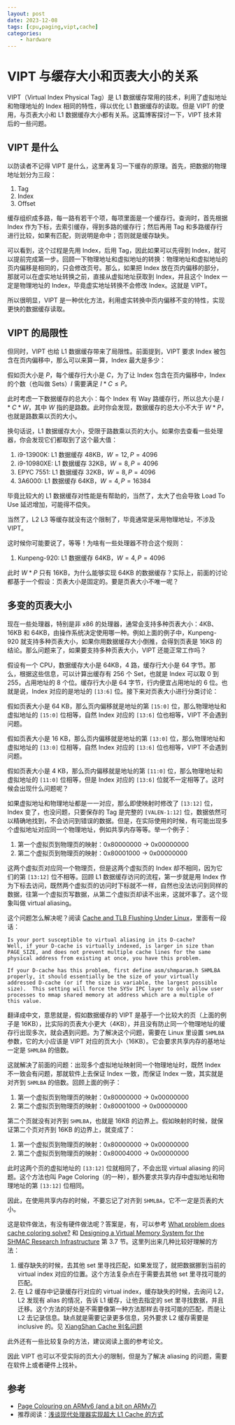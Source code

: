 ```yaml
---
layout: post
date: 2023-12-08
tags: [cpu,paging,vipt,cache]
categories:
    - hardware
---
```


# VIPT 与缓存大小和页表大小的关系

VIPT（Virtual Index Physical Tag）是 L1 数据缓存常用的技术，利用了虚拟地址和物理地址的 Index 相同的特性，得以优化 L1 数据缓存的读取。但是 VIPT 的使用，与页表大小和 L1 数据缓存大小都有关系。这篇博客探讨一下，VIPT 技术背后的一些问题。

<!-- more -->

## VIPT 是什么

以防读者不记得 VIPT 是什么，这里再复习一下缓存的原理。首先，把数据的物理地址划分为三段：

1. Tag
2. Index
3. Offset

缓存组织成多路，每一路有若干个项，每项里面是一个缓存行。查询时，首先根据 Index 作为下标，去索引缓存，得到多路的缓存行；然后再用 Tag 和多路缓存行进行比较，如果有匹配，则说明是命中；否则就是缓存缺失。

可以看到，这个过程是先用 Index，后用 Tag，因此如果可以先得到 Index，就可以提前完成第一步。回顾一下物理地址和虚拟地址的转换：物理地址和虚拟地址的页内偏移是相同的，只会修改页号。那么，如果把 Index 放在页内偏移的部分，那就可以在虚实地址转换之前，直接从虚拟地址获取到 Index，并且这个 Index 一定是物理地址的 Index，毕竟虚实地址转换不会修改 Index。这就是 VIPT。

所以很明显，VIPT 是一种优化方法，利用虚实转换中页内偏移不变的特性，实现更快的数据缓存读取。

## VIPT 的局限性

但同时，VIPT 也给 L1 数据缓存带来了局限性。前面提到，VIPT 要求 Index 被包含在页内偏移中，那么可以来算一算，Index 最大是多少：

假如页大小是 $P$，每个缓存行大小是 $C$，为了让 Index 包含在页内偏移中，Index 的个数（也叫做 Sets）$I$ 需要满足 $I * C \le P$。

此时考虑一下数据缓存的总大小：每个 Index 有 Way 路缓存行，所以总大小是 $I * C * W$，其中 $W$ 指的是路数。此时你会发现，数据缓存的总大小不大于 $W * P$，也就是路数乘以页的大小。

换句话说，L1 数据缓存大小，受限于路数乘以页的大小。如果你去查看一些处理器，你会发现它们都取到了这个最大值：

1. i9-13900K: L1 数据缓存 48KB，$W=12, P=4096$
2. i9-10980XE: L1 数据缓存 32KB，$W=8, P=4096$
3. EPYC 7551: L1 数据缓存 32KB，$W=8, P=4096$
3. 3A6000: L1 数据缓存 64KB，$W=4, P=16384$

毕竟比较大的 L1 数据缓存对性能是有帮助的，当然了，太大了也会导致 Load To Use 延迟增加，可能得不偿失。

当然了，L2 L3 等缓存就没有这个限制了，毕竟通常是采用物理地址，不涉及 VIPT。

这时候你可能要说了，等等！为啥有一些处理器不符合这个规则：

1. Kunpeng-920: L1 数据缓存 64KB，$W=4, P=4096$

此时 $W * P$ 只有 16KB，为什么能够实现 64KB 的数据缓存？实际上，前面的讨论都基于一个假设：页表大小是固定的。要是页表大小不唯一呢？

## 多变的页表大小

现在一些处理器，特别是非 x86 的处理器，通常会支持多种页表大小：4KB、16KB 和 64KB，由操作系统决定使用哪一种。例如上面的例子中，Kunpeng-920 就支持多种页表大小，如果你用数据缓存大小倒推，会得到页表是 16KB 的结论。那么问题来了，如果要支持多种页表大小，VIPT 还能正常工作吗？

假设有一个 CPU，数据缓存大小是 64KB，4 路，缓存行大小是 64 字节。那么，根据这些信息，可以计算出缓存有 256 个 Set，也就是 Index 可以取 0 到 255，占用地址的 8 个位。缓存行大小是 64 字节，行内便宜占用地址的 6 位。也就是说，Index 对应的是地址的 `[13:6]` 位。接下来对页表大小进行分类讨论：

假如页表大小是 64 KB，那么页内偏移就是地址的第 `[15:0]` 位，那么物理地址和虚拟地址的 `[15:0]` 位相等，自然 Index 对应的 `[13:6]` 位也相等，VIPT 不会遇到问题。

假如页表大小是 16 KB，那么页内偏移就是地址的第 `[13:0]` 位，那么物理地址和虚拟地址的 `[13:0]` 位相等，自然 Index 对应的 `[13:6]` 位也相等，VIPT 不会遇到问题。

假如页表大小是 4 KB，那么页内偏移就是地址的第 `[11:0]` 位，那么物理地址和虚拟地址的 `[11:0]` 位相等，但是 Index 对应的 `[13:6]` 位就不一定相等了。这时候会出现什么问题呢？

如果虚拟地址和物理地址都是一一对应，那么即使映射时修改了 `[13:12]` 位，Index 变了，也没问题，只要保存的 Tag 是完整的 `[VALEN-1:12]` 位，数据依然可以精确地找到，不会访问到错误的数据。但是，在实际使用的时候，有可能出现多个虚拟地址对应同一个物理地址，例如共享内存等等。举一个例子：

1. 第一个虚拟页到物理页的映射：0x80000000 -> 0x00000000
2. 第二个虚拟页到物理页的映射：0x80001000 -> 0x00000000

这两个虚拟页对应同一个物理页，但是这两个虚拟页的 Index 却不相同，因为它们的第 `[13:12]` 位不相等。回顾 L1 数据缓存访问的流程，第一步就是用 Index 作为下标去访问，既然两个虚拟页的访问时下标就不一样，自然也没法访问到同样的数据，往第一个虚拟页写数据，从第二个虚拟页却读不出来，这就坏事了。这个现象叫做 virtual aliasing。

这个问题怎么解决呢？阅读 [Cache and TLB Flushing Under Linux](https://www.kernel.org/doc/Documentation/cachetlb.txt)，里面有一段话：

```
Is your port susceptible to virtual aliasing in its D-cache?
Well, if your D-cache is virtually indexed, is larger in size than
PAGE_SIZE, and does not prevent multiple cache lines for the same
physical address from existing at once, you have this problem.

If your D-cache has this problem, first define asm/shmparam.h SHMLBA
properly, it should essentially be the size of your virtually
addressed D-cache (or if the size is variable, the largest possible
size).  This setting will force the SYSv IPC layer to only allow user
processes to mmap shared memory at address which are a multiple of
this value.
```

翻译成中文，意思就是，假如数据缓存的 VIPT 是基于一个比较大的页（上面的例子是 16KB），比实际的页表大小更大（4KB），并且没有防止同一个物理地址的缓存行出现多次，就会遇到问题。为了解决这个问题，需要在 Linux 里设置 `SHMLBA` 参数，它的大小应该是 VIPT 对应的页大小（16KB）。它会要求共享内存的基地址一定是 `SHMLBA` 的倍数。

这就解决了前面的问题：出现多个虚拟地址映射同一个物理地址时，既然 Index 不一致会有问题，那就软件上去保证 Index 一致，而保证 Index 一致，其实就是对齐到 `SHMLBA` 的倍数。回顾上面的例子：

1. 第一个虚拟页到物理页的映射：0x80000000 -> 0x00000000
2. 第二个虚拟页到物理页的映射：0x80001000 -> 0x00000000

第二个页就没有对齐到 `SHMLBA`，也就是 16KB 的边界上。假如映射的时候，就保证第二个页对齐到 16KB 的边界上，就变成了：

1. 第一个虚拟页到物理页的映射：0x80000000 -> 0x00000000
2. 第二个虚拟页到物理页的映射：0x80004000 -> 0x00000000

此时这两个页的虚拟地址的 `[13:12]` 位就相同了，不会出现 virtual aliasing 的问题。这个方法也叫 Page Coloring（的一种），额外要求共享内存中虚拟地址和物理地址的第 `[13:12]` 位相同。

因此，在使用共享内存的时候，不要忘记了对齐到 `SHMLBA`，它不一定是页表的大小。

这是软件做法，有没有硬件做法呢？答案是，有，可以参考 [What problem does cache coloring solve?](https://cs.stackexchange.com/a/32302) 和 [Designing a Virtual Memory System for the SHMAC Research Infrastructure](https://ntnuopen.ntnu.no/ntnu-xmlui/handle/11250/2467634) 第 3.7 节。这里列出来几种比较好理解的方法：

1. 缓存缺失的时候，去其他 set 里寻找匹配，如果发现了，就把数据挪到当前的 virtual index 对应的位置。这个方法复杂点在于需要去其他 set 里寻找可能的匹配。
2. 在 L2 缓存中记录缓存行对应的 virtual index，缓存缺失的时候，去询问 L2，L2 发现有 alias 的情况，告诉 L1 缓存，让他去指定的 set 里寻找数据，并且迁移。这个方法的好处是不需要像第一种方法那样去寻找可能的匹配，而是让 L2 去记录信息。缺点就是需要记录更多信息，另外要求 L2 缓存需要是 inclusive 的。见 [XiangShan Cache 别名问题](https://xiangshan-doc.readthedocs.io/zh-cn/latest/huancun/cache_alias/)

此外还有一些比较复杂的方法，建议阅读上面的参考论文。

因此 VIPT 也可以不受实际的页大小的限制，但是为了解决 aliasing 的问题，需要在软件上或者硬件上找补。

## 参考

- [Page Colouring on ARMv6 (and a bit on ARMv7)](https://community.arm.com/arm-community-blogs/b/architectures-and-processors-blog/posts/page-colouring-on-armv6-and-a-bit-on-armv7)
- 推荐阅读：[浅谈现代处理器实现超大 L1 Cache 的方式](https://blog.cyyself.name/why-the-big-l1-cache-is-so-hard/)